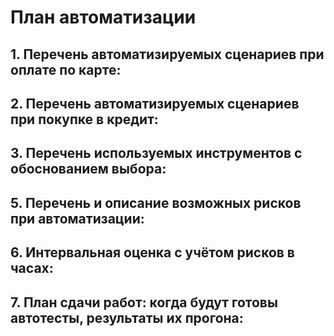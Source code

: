 # План автоматизации
## 1. Перечень автоматизируемых сценариев при оплате по карте:

## 2. Перечень автоматизируемых сценариев при покупке в кредит:

## 3. Перечень используемых инструментов с обоснованием выбора:

## 5. Перечень и описание возможных рисков при автоматизации:

## 6. Интервальная оценка с учётом рисков в часах:

## 7. План сдачи работ: когда будут готовы автотесты, результаты их прогона:


